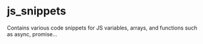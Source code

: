 # js_snippets

Contains various code snippets for JS variables, arrays, and functions such as async, promise...
